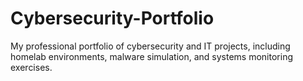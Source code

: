 # Cybersecurity-Portfolio
 My professional portfolio of cybersecurity and IT projects, including homelab environments, malware simulation, and systems monitoring exercises.
